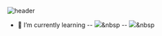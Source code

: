 ![header](https://capsule-render.vercel.app/api?type=waving&color=gradient&height=300&section=header&text=Luna&fontSize=90)
- 🌱 I’m currently learning 
-- <img src="https://img.shields.io/badge/Java-007396?style=flat-square&logo=Java&logoColor=white"/></a>&nbsp
-- <img src="https://img.shields.io/badge/logo-test-blue?style=flat-square&logo=R&logoColor=white"/></a>&nbsp

<!--
**im6705/im6705** is a ✨ _special_ ✨ repository because its `README.md` (this file) appears on your GitHub profile.

Here are some ideas to get you started:

- 🔭 I’m currently working on ...
- 🌱 I’m currently learning ...
- 👯 I’m looking to collaborate on ...
- 🤔 I’m looking for help with ...
- 💬 Ask me about ...
- 📫 How to reach me: ...
- 😄 Pronouns: ...
- ⚡ Fun fact: ...
-->
